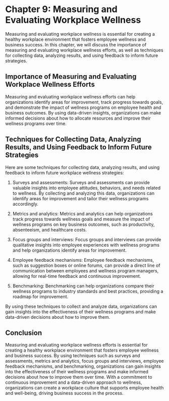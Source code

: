 Chapter 9: Measuring and Evaluating Workplace Wellness
======================================================

Measuring and evaluating workplace wellness is essential for creating a healthy workplace environment that fosters employee wellness and business success. In this chapter, we will discuss the importance of measuring and evaluating workplace wellness efforts, as well as techniques for collecting data, analyzing results, and using feedback to inform future strategies.

Importance of Measuring and Evaluating Workplace Wellness Efforts
-----------------------------------------------------------------

Measuring and evaluating workplace wellness efforts can help organizations identify areas for improvement, track progress towards goals, and demonstrate the impact of wellness programs on employee health and business outcomes. By using data-driven insights, organizations can make informed decisions about how to allocate resources and improve their wellness programs over time.

Techniques for Collecting Data, Analyzing Results, and Using Feedback to Inform Future Strategies
-------------------------------------------------------------------------------------------------

Here are some techniques for collecting data, analyzing results, and using feedback to inform future workplace wellness strategies:

1. Surveys and assessments: Surveys and assessments can provide valuable insights into employee attitudes, behaviors, and needs related to wellness. By collecting and analyzing this data, organizations can identify areas for improvement and tailor their wellness programs accordingly.

2. Metrics and analytics: Metrics and analytics can help organizations track progress towards wellness goals and measure the impact of wellness programs on key business outcomes, such as productivity, absenteeism, and healthcare costs.

3. Focus groups and interviews: Focus groups and interviews can provide qualitative insights into employee experiences with wellness programs and help organizations identify areas for improvement.

4. Employee feedback mechanisms: Employee feedback mechanisms, such as suggestion boxes or online forums, can provide a direct line of communication between employees and wellness program managers, allowing for real-time feedback and continuous improvement.

5. Benchmarking: Benchmarking can help organizations compare their wellness programs to industry standards and best practices, providing a roadmap for improvement.

By using these techniques to collect and analyze data, organizations can gain insights into the effectiveness of their wellness programs and make data-driven decisions about how to improve them.

Conclusion
----------

Measuring and evaluating workplace wellness efforts is essential for creating a healthy workplace environment that fosters employee wellness and business success. By using techniques such as surveys and assessments, metrics and analytics, focus groups and interviews, employee feedback mechanisms, and benchmarking, organizations can gain insights into the effectiveness of their wellness programs and make informed decisions about how to improve them over time. With a commitment to continuous improvement and a data-driven approach to wellness, organizations can create a workplace culture that supports employee health and well-being, driving business success in the process.
